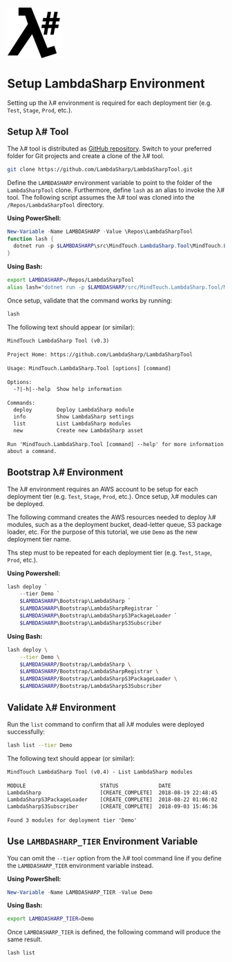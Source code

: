 ![λ#](../Docs/LambdaSharp_v2_small.png)

# Setup LambdaSharp Environment

Setting up the λ# environment is required for each deployment tier (e.g. `Test`, `Stage`, `Prod`, etc.).

## Setup λ# Tool

The λ# tool is distributed as [GitHub repository](https://github.com/LambdaSharp/LambdaSharpTool). Switch to your preferred folder for Git projects and create a clone of the λ# tool.

```bash
git clone https://github.com/LambdaSharp/LambdaSharpTool.git
```

Define the `LAMBDASHARP` environment variable to point to the folder of the `LambdaSharpTool` clone. Furthermore, define `lash` as an alias to invoke the λ# tool. The following script assumes the λ# tool was cloned into the `/Repos/LambdaSharpTool` directory.

__Using PowerShell:__
```powershell
New-Variable -Name LAMBDASHARP -Value \Repos\LambdaSharpTool
function lash {
  dotnet run -p $LAMBDASHARP\src\MindTouch.LambdaSharp.Tool\MindTouch.LambdaSharp.Tool.csproj -- $args
}
```

__Using Bash:__
```bash
export LAMBDASHARP=/Repos/LambdaSharpTool
alias lash="dotnet run -p $LAMBDASHARP/src/MindTouch.LambdaSharp.Tool/MindTouch.LambdaSharp.Tool.csproj --"
```

Once setup, validate that the command works by running:
```bash
lash
```

The following text should appear (or similar):
```
MindTouch LambdaSharp Tool (v0.3)

Project Home: https://github.com/LambdaSharp/LambdaSharpTool

Usage: MindTouch.LambdaSharp.Tool [options] [command]

Options:
  -?|-h|--help  Show help information

Commands:
  deploy        Deploy LambdaSharp module
  info          Show LambdaSharp settings
  list          List LambdaSharp modules
  new           Create new LambdaSharp asset

Run 'MindTouch.LambdaSharp.Tool [command] --help' for more information about a command.
```

## Bootstrap λ# Environment

The λ# environment requires an AWS account to be setup for each deployment tier (e.g. `Test`, `Stage`, `Prod`, etc.). Once setup, λ# modules can be deployed.

The following command creates the AWS resources needed to deploy λ# modules, such as a the deployment bucket, dead-letter queue, S3 package loader, etc. For the purpose of this tutorial, we use `Demo` as the new deployment tier name.

Ths step must to be repeated for each deployment tier (e.g. `Test`, `Stage`, `Prod`, etc.).

__Using Powershell:__
```powershell
lash deploy `
    --tier Demo `
    $LAMBDASHARP\Bootstrap\LambdaSharp `
    $LAMBDASHARP\Bootstrap\LambdaSharpRegistrar `
    $LAMBDASHARP\Bootstrap\LambdaSharpS3PackageLoader `
    $LAMBDASHARP\Bootstrap\LambdaSharpS3Subscriber
```

__Using Bash:__
```bash
lash deploy \
    --tier Demo \
    $LAMBDASHARP/Bootstrap/LambdaSharp \
    $LAMBDASHARP/Bootstrap/LambdaSharpRegistrar \
    $LAMBDASHARP/Bootstrap/LambdaSharpS3PackageLoader \
    $LAMBDASHARP/Bootstrap/LambdaSharpS3Subscriber
```

## Validate λ# Environment

Run the `list` command to confirm that all λ# modules were deployed successfully:

```bash
lash list --tier Demo
```

The following text should appear (or similar):
```
MindTouch LambdaSharp Tool (v0.4) - List LambdaSharp modules

MODULE                        STATUS             DATE
LambdaSharp                   [CREATE_COMPLETE]  2018-08-19 22:48:45
LambdaSharpS3PackageLoader    [CREATE_COMPLETE]  2018-08-22 01:06:02
LambdaSharpS3Subscriber       [CREATE_COMPLETE]  2018-09-03 15:46:36

Found 3 modules for deployment tier 'Demo'
```
## Use `LAMBDASHARP_TIER` Environment Variable

You can omit the `--tier` option from the λ# tool command line if you define the `LAMBDASHARP_TIER` environment variable instead.

__Using PowerShell:__
```powershell
New-Variable -Name LAMBDASHARP_TIER -Value Demo
```

__Using Bash:__
```bash
export LAMBDASHARP_TIER=Demo
```

Once `LAMBDASHARP_TIER` is defined, the following command will produce the same result.
```bash
lash list
```

